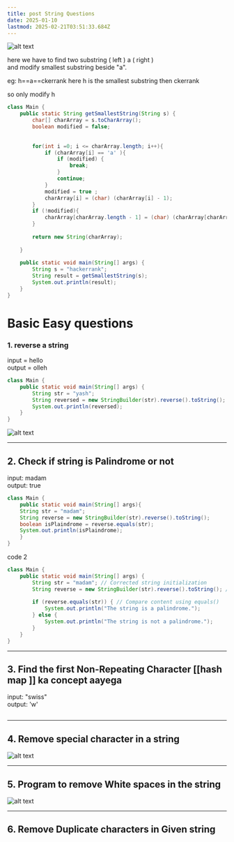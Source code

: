 ```yaml
---
title: post String Questions
date: 2025-01-10
lastmod: 2025-02-21T03:51:33.684Z
---
```

![alt text](/home/yash/geeksdirectory.github.io/static/content/post/Pastedimage20241221134403.png)

here we have to find two substring ( left ) a ( right )\
and modify smallest substring beside "a".

eg: h==a==ckerrank here h is the smallest substring then ckerrank

so only modify h

```java
class Main {
    public static String getSmallestString(String s) {
        char[] charArray = s.toCharArray();
        boolean modified = false;
        
        
        for(int i =0; i <= charArray.length; i++){
            if (charArray[i] == 'a' ){
                if (modified) {
                    break;
                }
                continue;
            }
            modified = true ;
            charArray[i] = (char) (charArray[i] - 1);
        }
        if (!modified){
            charArray[charArray.length - 1] = (char) (charArray[charArray.length - 1] - 1);
        }
        
        return new String(charArray);
        
    }
    
    public static void main(String[] args) {
        String s = "hackerrank";
        String result = getSmallestString(s);
        System.out.println(result);
    }
}
```

# Basic Easy questions

### 1. reverse a string

input = hello\
output = olleh

```java
class Main {
    public static void main(String[] args) {
        String str = "yash";
        String reversed = new StringBuilder(str).reverse().toString();
        System.out.println(reversed);
    }
}
```

![alt text](/home/yash/geeksdirectory.github.io/static/content/post/Pastedimage20241223214923.png)

***

## 2. Check if string is Palindrome or not

input: madam\
output: true

```java
class Main {
	public static void main(String[] args){
	String str = "madam";
	String reverse = new StringBuilder(str).reverse().toString();
    boolean isPlaindrome = reverse.equals(str);
    System.out.println(isPlaindrome);
	}
}
```

code 2

```java
class Main {
    public static void main(String[] args) {
        String str = "madam"; // Corrected string initialization
        String reverse = new StringBuilder(str).reverse().toString(); // Fixed toString() method
        
        if (reverse.equals(str)) { // Compare content using equals()
            System.out.println("The string is a palindrome.");
        } else {
            System.out.println("The string is not a palindrome.");
        }
    }
}
```

***

## 3. Find the first Non-Repeating Character \[\[hash map ]] ka concept aayega

input: "swiss"\
output: 'w'

```java
```

***

## 4. Remove special character in a string

![alt text](/home/yash/geeksdirectory.github.io/static/content/post/Pastedimage20241223215059.png)

***

## 5. Program to remove White spaces in the string

![alt text](/home/yash/geeksdirectory.github.io/static/content/post/Pastedimage20241223215351.png)

***

## 6. Remove Duplicate characters in Given string
